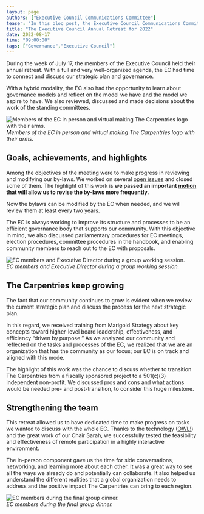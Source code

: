 ```yaml
---
layout: page
authors: ["Executive Council Communications Committee"]
teaser: "In this blog post, the Executive Council Communications Committee highlights events and learnings from the annual Executive Council Retreat"
title: "The Executive Council Annual Retreat for 2022"
date: 2022-08-17
time: "09:00:00"
tags: ["Governance","Executive Council"]
---
```


During the week of July 17, the members of the Executive Council held their annual retreat.  With a full and very well-organized agenda, the EC had time to connect and discuss our strategic plan and governance.

With a hybrid modality, the EC also had the opportunity to learn about governance models and reflect on the model we have and the model we aspire to have. We also reviewed, discussed and made decisions about the work of the standing committees.

![Members of the EC in person and virtual making The Carpentries logo with their arms.](/blog/2022/08/image2.jpg)
<br />_Members of the EC in person and virtual making The Carpentries logo with their arms._

## Goals, achievements, and highlights

Among the objectives of the meeting were to make progress in reviewing and modifying our by-laws. We worked on several [open issues](https://github.com/carpentries/2022_Bylaw_revision/issues) and closed some of them. The highlight of this work is **we passed an important [motion](https://github.com/carpentries/executive-council-info/blob/main/minutes/2022/EC-minutes-2022-07-19-Retreat.md) that will allow us to revise the by-laws more frequently.**

Now the bylaws can be modified by the EC when needed, and we will review them at least every two years.

The EC is always working to improve its structure and processes to be an efficient governance body that supports our community. With this objective in mind, we also discussed parliamentary procedures for EC meetings, election procedures, committee procedures in the handbook, and enabling community members to reach out to the EC with proposals.

![EC members and Executive Director during a group working session.](/blog/2022/08/image1.jpg)
<br />_EC members and Executive Director during a group working session._

## The Carpentries keep growing

The fact that our community continues to grow is evident when we review the current strategic plan and discuss the process for the next strategic plan.

In this regard, we received training from Marigold Strategy about key concepts toward higher-level board leadership, effectiveness, and efficiency “driven by purpose.” As we analyzed our community and reflected on the tasks and processes of the EC, we realized that we are an organization that has the community as our focus; our EC is on track and aligned with this mode.

The highlight of this work was the chance to discuss whether to transition The Carpentries from a fiscally sponsored project to a 501(c)(3) independent non-profit. We discussed pros and cons and what actions would be needed pre- and post-transition, to consider this huge milestone.

## Strengthening the team

This retreat allowed us to have dedicated time to make progress on tasks we wanted to discuss with the whole EC.  Thanks to the technology ([OWL!](https://owllabs.com/products/meeting-owl-3)) and the great work of our Chair Sarah, we successfully tested the feasibility and effectiveness of remote participation in a highly interactive environment.

The in-person component gave us the time for side conversations, networking, and learning more about each other. It was a great way to see all the ways we already do and potentially can collaborate.  It also helped us understand the different realities that a global organization needs to address and the positive impact The Carpentries can bring to each region.

![EC members during the final group dinner.](/blog/2022/08/image3.jpg)
<br />_EC members during the final group dinner._
